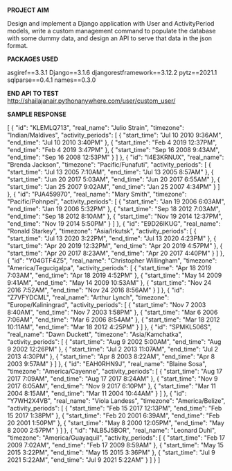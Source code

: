 **PROJECT AIM**

Design and implement a Django application with User and ActivityPeriod models, write  a custom management command
to populate the database with some dummy data, and design an API to serve that data in the json format.

**PACKAGES USED**

asgiref==3.3.1
Django==3.1.6
djangorestframework==3.12.2
pytz==2021.1
sqlparse==0.4.1
names==0.3.0

**END API TO TEST**
http://shailajanair.pythonanywhere.com/user/custom_user/

**SAMPLE RESPONSE**

[
    {
        "id": "KLEMLQ713",
        "real_name": "Julio Strain",
        "timezone": "Indian/Maldives",
        "activity_periods": [
            {
                "start_time": "Jul 10 2010 9:36AM",
                "end_time": "Jul 10 2010 3:40PM"
            },
            {
                "start_time": "Feb 4 2019 12:37PM",
                "end_time": "Feb 4 2019 3:47PM"
            },
            {
                "start_time": "Sep 16 2008 9:43AM",
                "end_time": "Sep 16 2008 12:53PM"
            }
        ]
    },
    {
        "id": "I4E3KRNUX",
        "real_name": "Brenda Jackson",
        "timezone": "Pacific/Funafuti",
        "activity_periods": [
            {
                "start_time": "Jul 13 2005 7:10AM",
                "end_time": "Jul 13 2005 8:57AM"
            },
            {
                "start_time": "Jun 20 2017 5:03AM",
                "end_time": "Jun 20 2017 6:55AM"
            },
            {
                "start_time": "Jan 25 2007 9:02AM",
                "end_time": "Jan 25 2007 4:34PM"
            }
        ]
    },
    {
        "id": "PJA459970",
        "real_name": "Mary Smith",
        "timezone": "Pacific/Pohnpei",
        "activity_periods": [
            {
                "start_time": "Jan 19 2006 6:03AM",
                "end_time": "Jan 19 2006 5:32PM"
            },
            {
                "start_time": "Sep 18 2012 7:03AM",
                "end_time": "Sep 18 2012 8:10AM"
            },
            {
                "start_time": "Nov 19 2014 12:37PM",
                "end_time": "Nov 19 2014 5:50PM"
            }
        ]
    },
    {
        "id": "E9D26IKUG",
        "real_name": "Ronald Starkey",
        "timezone": "Asia/Irkutsk",
        "activity_periods": [
            {
                "start_time": "Jul 13 2020 3:22PM",
                "end_time": "Jul 13 2020 4:23PM"
            },
            {
                "start_time": "Apr 20 2019 12:32PM",
                "end_time": "Apr 20 2019 4:57PM"
            },
            {
                "start_time": "Apr 20 2017 8:23AM",
                "end_time": "Apr 20 2017 4:40PM"
            }
        ]
    },
    {
        "id": "Y04GTF4Z5",
        "real_name": "Christopher Willingham",
        "timezone": "America/Tegucigalpa",
        "activity_periods": [
            {
                "start_time": "Apr 18 2019 7:03AM",
                "end_time": "Apr 18 2019 4:52PM"
            },
            {
                "start_time": "May 14 2009 9:41AM",
                "end_time": "May 14 2009 10:53AM"
            },
            {
                "start_time": "Nov 24 2016 7:52AM",
                "end_time": "Nov 24 2016 8:56AM"
            }
        ]
    },
    {
        "id": "Z7VFYDCML",
        "real_name": "Arthur Lynch",
        "timezone": "Europe/Kaliningrad",
        "activity_periods": [
            {
                "start_time": "Nov 7 2003 8:40AM",
                "end_time": "Nov 7 2003 1:58PM"
            },
            {
                "start_time": "Mar 6 2006 7:06AM",
                "end_time": "Mar 6 2006 8:54AM"
            },
            {
                "start_time": "Mar 18 2012 10:11AM",
                "end_time": "Mar 18 2012 4:25PM"
            }
        ]
    },
    {
        "id": "SPMKL506S",
        "real_name": "Dawn Duckett",
        "timezone": "Asia/Kamchatka",
        "activity_periods": [
            {
                "start_time": "Aug 9 2002 5:00AM",
                "end_time": "Aug 9 2002 12:26PM"
            },
            {
                "start_time": "Jul 2 2013 11:07AM",
                "end_time": "Jul 2 2013 4:30PM"
            },
            {
                "start_time": "Apr 8 2003 8:22AM",
                "end_time": "Apr 8 2003 9:57AM"
            }
        ]
    },
    {
        "id": "EAH0RHN9J",
        "real_name": "Blaine Sosa",
        "timezone": "America/Cayenne",
        "activity_periods": [
            {
                "start_time": "Aug 17 2017 7:09AM",
                "end_time": "Aug 17 2017 8:24AM"
            },
            {
                "start_time": "Nov 9 2017 6:05AM",
                "end_time": "Nov 9 2017 6:10PM"
            },
            {
                "start_time": "Mar 11 2004 8:15AM",
                "end_time": "Mar 11 2004 10:44AM"
            }
        ]
    },
    {
        "id": "Y7WH2X4VB",
        "real_name": "Viola Landess",
        "timezone": "America/Belize",
        "activity_periods": [
            {
                "start_time": "Feb 15 2017 12:13PM",
                "end_time": "Feb 15 2017 1:38PM"
            },
            {
                "start_time": "Feb 20 2001 6:39AM",
                "end_time": "Feb 20 2001 1:50PM"
            },
            {
                "start_time": "May 8 2000 12:05PM",
                "end_time": "May 8 2000 2:57PM"
            }
        ]
    },
    {
        "id": "NLB5J5BOR",
        "real_name": "Leonard Duhl",
        "timezone": "America/Guayaquil",
        "activity_periods": [
            {
                "start_time": "Feb 17 2009 7:02AM",
                "end_time": "Feb 17 2009 8:59AM"
            },
            {
                "start_time": "May 15 2015 3:22PM",
                "end_time": "May 15 2015 3:36PM"
            },
            {
                "start_time": "Jul 9 2021 5:22AM",
                "end_time": "Jul 9 2021 5:22AM"
            }
        ]
    }
]
